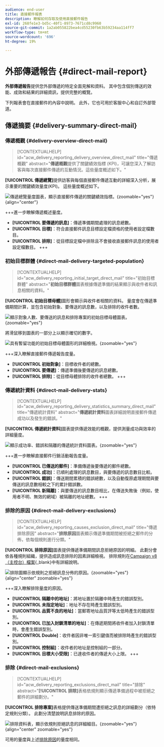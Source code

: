```yaml
---
audience: end-user
title: 直接郵件報表
description: 瞭解如何存取及使用直接郵件報告
exl-id: 268fe1e3-bd5c-40f1-8973-7671cd8c9960
source-git-commit: 1a2ab055822bea4cd55230fb63b59234aa114ff7
workflow-type: tm+mt
source-wordcount: '696'
ht-degree: 19%

---
```


# 外部傳遞報告 {#direct-mail-report}

**外部傳遞報告**&#x200B;提供您外部傳遞的特定全面見解和資料。 其中包含個別傳送的效能、成效和結果的詳細資訊，提供完整的概覽。

下列報表會在直接郵件的內容中說明。 此外，它也可用於客服中心和自訂外部管道。

## 傳遞摘要 {#delivery-summary-direct-mail}

### 傳遞概觀 {#delivery-overview-direct-mail}

>[!CONTEXTUALHELP]
>id="acw_delivery_reporting_delivery_overview_direct_mail"
>title="傳遞概觀"
>abstract="**傳遞概觀**&#x200B;提供了關鍵績效指標 (KPI)，可讓您深入了解訪客與每次直接郵件傳遞的互動情況。這些量度概述如下。"

**[!UICONTROL 傳遞總覽]**&#x200B;提供訪客與每個直接郵件傳遞互動的詳細深入分析，展示重要的關鍵績效量度(KPI)。 這些量度概述如下。

![傳遞總覽量度圖表，顯示直接郵件傳遞的關鍵績效指標。](assets/direct-overview.png){zoomable="yes"}{align="center"}

+++進一步瞭解傳遞概述量度。

* **[!UICONTROL 要傳遞的訊息]**：傳遞準備期間處理的訊息總數。
* **[!UICONTROL 目標]**：符合直接郵件訊息目標設定檔資格的使用者設定檔數目。
* **[!UICONTROL 排除]**：從目標設定檔中排除且不會接收直接郵件訊息的使用者設定檔數目。
+++

### 初始目標群體 {#direct-mail-delivery-targeted-population}

>[!CONTEXTUALHELP]
>id="acw_delivery_reporting_initial_target_direct_mail"
>title="初始目標群體"
>abstract="**初始目標群體**&#x200B;圖表根據傳遞準備的結果顯示與收件者和訊息相關的資料。"

**[!UICONTROL 初始目標母體]**&#x200B;圖形會顯示與收件者相關的資料。 量度會在傳遞準備期間計算，並包含初始對象、要傳送的訊息數，以及排除的收件者數。

![顯示對象人數、要傳送的訊息和排除專案的初始目標母體圖表。](assets/direct-mail-delivery-targeted-population.png){zoomable="yes"}

將滑鼠移到圖表的一部分上以顯示確切的數字。

![具有暫留功能的初始目標母體圖形的詳細檢視。](assets/direct-mail-delivery-targeted-population_2.png){zoomable="yes"}

+++深入瞭解直接郵件傳遞報告度量。

* **[!UICONTROL 初始對象]**：目標收件者的總數。
* **[!UICONTROL 要傳遞]**：傳遞準備後要傳遞的訊息總數。
* **[!UICONTROL 排除]**：從目標母體排除的收件者總數。
+++

### 傳遞統計資料 {#direct-mail-delivery-stats}

>[!CONTEXTUALHELP]
>id="acw_delivery_reporting_delivery_statistics_summary_direct_mail"
>title="傳遞統計資料"
>abstract="**傳遞統計資料**&#x200B;圖表詳細說明直接郵件傳遞成功以及發生的錯誤。"

**[!UICONTROL 傳遞統計資料]**&#x200B;圖表提供傳遞效能的概觀，提供測量成功與效率的詳細量度。

![顯示成功率、錯誤和隔離的傳遞統計資料圖表。](assets/direct-mail-delivery-stats.png){zoomable="yes"}

+++進一步瞭解直接郵件行銷活動報告度量。

* **[!UICONTROL 已傳送的郵件]**：準備傳遞後要傳遞的郵件總數。
* **[!UICONTROL 成功]**：已順利處理的訊息數目，與要傳遞的訊息數目比較。
* **[!UICONTROL 錯誤]**：傳送期間累積的錯誤總數，以及自動復原處理期間與要傳送的訊息數相較之下的累計錯誤數。
* **[!UICONTROL 新隔離]**：與要傳送的訊息數目相比，在傳送失敗後（例如，使用者不明、無效的網域）被隔離的地址總數。
+++

### 排除的原因 {#direct-mail-delivery-exclusions}

>[!CONTEXTUALHELP]
>id="acw_delivery_reporting_causes_exclusion_direct_mail"
>title="傳遞排除原因"
>abstract="**排除原因**&#x200B;圖表顯示傳遞準備期間被拒絕之郵件的分佈，依每個規則進行分類。"

**[!UICONTROL 排除原因]**&#x200B;圖表提供傳遞準備期間訊息拒絕原因的明細。 此劃分會依各種規則組織，提供造成訊息排除的因素詳細檢視。 排除規則在[Campaign v8 （主控台）檔案](https://experienceleague.adobe.com/docs/campaign/campaign-v8/send/failures/delivery-failures.html?lang=zh-Hant#email-error-types){_blank}中有詳細說明。

![排除圖顯示依規則之拒絕訊息分佈的原因。](assets/direct-mail-delivery-exclusions.png){zoomable="yes"}{align="center" zoomable="yes"}

+++深入瞭解排除量度的原因。

* **[!UICONTROL 隔離中的地址]**：將地址置於隔離中時產生的錯誤型別。
* **[!UICONTROL 未指定地址]**：地址不存在時產生錯誤型別。
* **[!UICONTROL 品質不良的地址]**：當郵寄地址品質評等太低時產生的錯誤型別。
* **[!UICONTROL 已加入封鎖清單的地址]**：在傳遞期間將收件者加入封鎖清單時，會產生錯誤型別。
* **[!UICONTROL Double]**：收件者因非唯一索引鍵值而被排除時產生的錯誤型別。
* **[!UICONTROL 控制組]**：收件者的地址是控制組的一部分。
* **[!UICONTROL 目標大小受限]**：已達收件者的傳遞大小上限。
+++

### 排除 {#direct-mail-exclusions}

>[!CONTEXTUALHELP]
>id="acw_delivery_reporting_exclusions_direct_mail"
>title="排除"
>abstract="**[!UICONTROL 排除]**&#x200B;表格依規則顯示傳遞準備過程中被拒絕之郵件的詳細劃分。"

**[!UICONTROL 排除專案]**&#x200B;表格提供傳送準備期間遭拒絕之訊息的詳細劃分（依特定規則分類）。 此劃分清楚說明訊息排除的原因。

![排除資料表，顯示依規則拒絕訊息的詳細細目。](assets/direct-mail-exclusions.png){zoomable="yes"}{align="center" zoomable="yes"}

可用的量度與上述[排除原因](#direct-mail-delivery-exclusions)的量度相同。